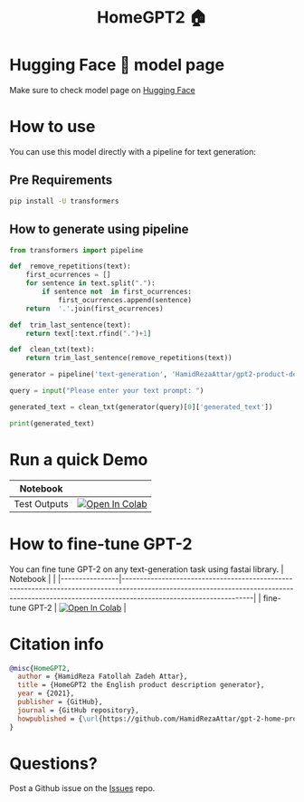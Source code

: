 ﻿<h1 align="center">HomeGPT2 🏠</h1>
 
# Hugging Face 🤗 model page 

Make sure to check model page on [Hugging Face](https://huggingface.co/HamidRezaAttar/gpt2-product-description-generator)

# How to use

You can use this model directly with a pipeline for text generation:

## Pre Requirements

```bash
pip install -U transformers
```

## How to generate using pipeline

```python
from transformers import pipeline

def  remove_repetitions(text):
	first_ocurrences = []
	for sentence in text.split("."):
		if sentence not  in first_ocurrences:
			first_ocurrences.append(sentence)
	return  '.'.join(first_ocurrences)

def  trim_last_sentence(text):
	return text[:text.rfind(".")+1]

def  clean_txt(text):
	return trim_last_sentence(remove_repetitions(text))

generator = pipeline('text-generation', 'HamidRezaAttar/gpt2-product-description-generator')

query = input("Please enter your text prompt: ")

generated_text = clean_txt(generator(query)[0]['generated_text'])

print(generated_text)
```

# Run a quick Demo

|      Notebook      |                                                                                                                                                                                                 |
|:------------------:|:-----------------------------------------------------------------------------------------------------------------------------------------------------------------------------------------------:|
| Test Outputs | [![Open In Colab](https://colab.research.google.com/assets/colab-badge.svg)](https://colab.research.google.com/github/HamidRezaAttar/gpt-2-home-product-description-generation/blob/main/notebooks/gpt_2_home_product_description_generation.ipynb) |



# How to fine-tune GPT-2
You can fine tune GPT-2 on any text-generation task using fastai library.
| Notebook       |                                                                                                                                                                                                |
|----------------|------------------------------------------------------------------------------------------------------------------------------------------------------------------------------------------------|
| fine-tune GPT-2 | [![Open In Colab](https://colab.research.google.com/assets/colab-badge.svg)](https://colab.research.google.com/github/fastai/fastai/blob/master/nbs/39_tutorial.transformers.ipynb) |

# Citation info
```bibtex
@misc{HomeGPT2,
  author = {HamidReza Fatollah Zadeh Attar},
  title = {HomeGPT2 the English product description generator},
  year = {2021},
  publisher = {GitHub},
  journal = {GitHub repository},
  howpublished = {\url{https://github.com/HamidRezaAttar/gpt-2-home-product-description-generation}},
}
```

# Questions?
Post a Github issue on the [Issues](https://github.com/HamidRezaAttar/gpt-2-home-product-description-generation/issues) repo.
